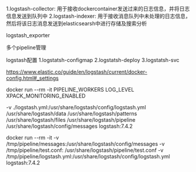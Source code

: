1.logstash-collector: 用于接收dockercontainer发送过来的日志信息，并将日志信息发送到队列中
2.logstash-indexer: 用于接收消息队列中未处理的日志信息，然后将该日志消息发送到elasticsearsh中进行存储及搜索分析

logstash_exporter

多个pipeline管理

logstash配置
1.logstatsh-configmap
2.logstatsh-deploy
3.logstatsh-svc

https://www.elastic.co/guide/en/logstash/current/docker-config.html#_settings

docker run --rm -it 
PIPELINE_WORKERS
LOG_LEVEL
XPACK_MONITORING_ENABLED

-v ./logstash.yml:/usr/share/logstash/config/logstash.yml 
/usr/share/logstash/data
/usr/share/logstash/patterns
/usr/share/logstash/files
/usr/share/logstash/pipeline
/usr/share/logstash/config/messages
logstash:7.4.2

docker run --rm -it    -v /tmp/pipeline/messages:/usr/share/logstash/config/messages -v /tmp/pipeline/test.conf:
/usr/share/logstash/pipeline/test.conf -v /tmp/pipeline/logstash.yml:/usr/share/logstash/config/logstash.yml
logstash:7.4.2
